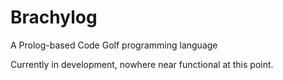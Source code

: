 # Brachylog
A Prolog-based Code Golf programming language

Currently in development, nowhere near functional at this point.
